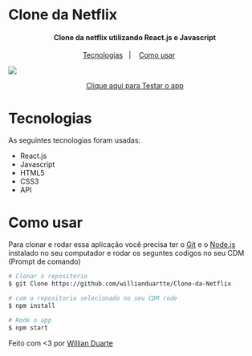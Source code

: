 # Clone da Netflix

<h4 align='center'>Clone da netflix utilizando React.js e Javascript</h4>

<p align='center'>
    <a href="#Tecnologias">Tecnologias</a>&nbsp;&nbsp;&nbsp;|&nbsp;&nbsp;&nbsp;
    <a href="#Comousar">Como usar</a>&nbsp;&nbsp;&nbsp;&nbsp;&nbsp;&nbsp;
</p>

<img src='./public/Netflix-Clone.gif'>

<p align='center'>
    <a href="https://clone-da-netflix.vercel.app/" target="_blank">Clique aqui para Testar o app</a>
</p>

# Tecnologias
As seguintes tecnologias foram usadas:

- React.js
- Javascript
- HTML5
- CSS3
- API

# Como usar
Para clonar e rodar essa aplicação você precisa ter o [Git](https://git-scm.com/) e o [Node.js](https://nodejs.org/en/) instalado no seu computador e rodar os seguntes codigos no seu CDM (Prompt de comando)

```bash
# Clonar o repositorio
$ git Clone https://github.com/willianduartte/Clone-da-Netflix

# com o repositorio selecionado no seu CDM rode
$ npm install

# Rode o app
$ npm start
```

Feito com <3 por [Willian Duarte](https://www.linkedin.com/in/willian-duarte-de-souza-4321a6230/)
